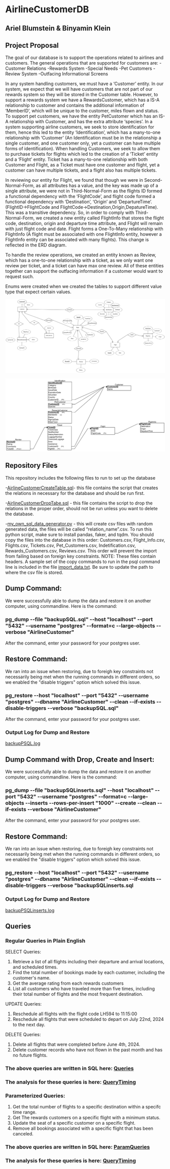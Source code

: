 # AirlineCustomerDB

## Ariel Blumstein & Binyamin Klein

## Project Proposal

The goal of our database is to support the operations related to airlines and customers.
The general operations that are supported for customers are:
-Customer Relations
-Rewards System
-Special Needs
-Pet Customers
-Review System
-Outfacing Informational Screens

In any system handling customers, we must have a ‘Customer’ entity. In our system, we expect that we will have customers that are not part of our rewards system so they will be stored in the Customer table. However, to support a rewards system we have a RewardsCustomer, which has a IS-A relationship to customer and contains the additional information of ‘MemberID’, which will be unique to the customer, miles flown and status. To support pet customers, we have the entity PetCustomer which has an IS-A relationship with Customer, and has the extra attribute ‘species’.
In a system supporting airline customers, we seek to store identification for them, hence this led to the entity ‘Identification’, which has a many-to-one relationship with ‘Customer’ (An Identification must be in the relationship a single customer, and one customer only, yet a customer can have multiple forms of identification).
When handling Customers, we seek to allow them to purchase tickets for flights which led to the creation of a ‘Ticket’ entity and a ‘Flight’ entity. Ticket has a many-to-one relationship with both Customer and Flight, as a Ticket must have one customer and flight, yet a customer can have multiple tickets, and a flight also has multiple tickets.

In reviewing our entity for Flight, we found that though we were in Second-Normal-Form, as all attributes has a value, and the key was made up of a single attribute, we were not in Third-Normal-Form as the flights ID formed a functional dependency with the ‘FlightCode’, and flight code formed a functional dependency with ‘Destination’, ‘Origin’ and ‘DepartureTime’.      (FlightID->FlightCode and FlightCode->Destination,Origin,DepatureTime). This was a transitive dependency. So, in order to comply with Third-Normal-Form, we created a new entity called FlightInfo that stores the flight code, destination, origin and departure time attribute, and Flight will remain with just flight code and date. Flight forms a One-To-Many relationship with FlightInfo (A flight must be associated with one FlightInfo entity, however a FlightInfo entity can be associated with many flights). This change is reflected in the ERD diagram.

To handle the review operations, we created an entity known as Review, which has a one-to-one relationship with a ticket, as we only want one review per ticket, and a ticket can have max one review.
All of these entities together can support the outfacing information if a customer would want to request such.

Enums were created when we created the tables to support different value type that expect certain values. 



![ERDimage](https://github.com/AriBlumstein/AirlineCustomerDB/blob/main/ERD.png?raw=true)

![DSDimage](https://github.com/AriBlumstein/AirlineCustomerDB/blob/main/DSDimage.png?raw=true)


## Repository Files
This repository includes the following files to run to set up the database

-[AirlineCustomerCreateTable.sql](https://github.com/AriBlumstein/AirlineCustomerDB/blob/main/AirlineCustomerCreateTable.sql)- this file contains the script that creates the relations in necessary for the database and should be run first.

-[AirlineCustomerDropTabe.sql](https://github.com/AriBlumstein/AirlineCustomerDB/blob/main/AirlineCustomerCreateTable.sql) - this file contains the script to drop the relations in the proper order, should not be run unless you want to delete the database.

-[my_own_sql_data_generator.py](https://github.com/AriBlumstein/AirlineCustomerDB/blob/main/my_own_sql_data_generator.py) - this will create csv files with random generated data, the files will be called 
“relation_name”.csv. To run this python script, make sure to install pandas, faker, and tqdm. You should copy the files into the database in this order: Customers.csv, Flight_Info.csv, Flights.csv, Tickets.csv,  Pet_Customers.csv, Indetification.csv, Rewards_Customers.csv, Reviews.csv. This order will prevent the import from failing based on foreign key constraints. NOTE: These files contain headers. A sample set of the copy commands to run in the psql command line is included in the file [import_data.txt](https://github.com/AriBlumstein/AirlineCustomerDB/blob/main/import_data.txt). Be sure to update the path to where the csv file is stored.

## Dump Command:
We were successfully able to dump the data and restore it on another computer, using commandline. Here is the command: 
### pg_dump --file "backupSQL.sql" --host "localhost" --port "5432" --username "postgres" --format=c --large-objects --verbose "AirlineCustomer"

After the command, enter your password for your postgres user.

## Restore Command:
We ran into an issue when restoring, due to foreigh key constraints not necessarily being met when the running commands in different orders, so we enabled the  "disable triggers" option which solved this issue.
### pg_restore --host "localhost" --port "5432" --username "postgres" --dbname "AirlineCustomer" --clean --if-exists --disable-triggers --verbose "backupSQL.sql"

After the command, enter your password for your postgres user.

### Output Log for Dump and Restore
[backupPSQL.log](https://github.com/AriBlumstein/AirlineCustomerDB/blob/main/backupPSQL.log)

## Dump Command with Drop, Create and Insert:
We were successfully able to dump the data and restore it on another computer, using commandline. Here is the command:
### pg_dump --file "backupSQLinserts.sql" --host "localhost" --port "5432" --username "postgres" --format=c --large-objects --inserts --rows-per-insert "1000" --create --clean --if-exists --verbose "AirlineCustomer"

After the command, enter your password for your postgres user.

## Restore Command:
We ran into an issue when restoring, due to foreigh key constraints not necessarily being met when the running commands in different orders, so we enabled the  "disable triggers" option which solved this issue.
### pg_restore --host "localhost" --port "5432" --username "postgres" --dbname "AirlineCustomer" --clean --if-exists --disable-triggers --verbose "backupSQLinserts.sql


### Output Log for Dump and Restore
[backupPSQLinserts.log](https://github.com/AriBlumstein/AirlineCustomerDB/blob/main/backupPSQLinserts.log)


## Queries
### Regular Queries in Plain English
SELECT Queries:
1. Retrieve a list of all flights including their departure and arrival locations, and scheduled times.
2. Find the total number of bookings made by each customer, including the customer's name.
3. Get the average rating from each rewards customers
4. List all customers who have traveled more than five times, including their total number of flights and the most frequent destination.

UPDATE Queries:
1. Reschedule all flights with the flight code LH594 to 11:15:00
2. Reschedule all flights that were scheduled to depart on July 22nd, 2024 to the next day.

DELETE Queries:
1. Delete all flights that were completed before June 4th, 2024.
2. Delete customer records who have not flown in the past month and has no future flights.

### The above queries are written in SQL here: [Queries](https://github.com/AriBlumstein/AirlineCustomerDB/blob/main/Queries.sql)
### The analysis for these queries is here: [QueryTiming](https://github.com/AriBlumstein/AirlineCustomerDB/blob/main/QueryTiming.log)

### Parameterized Queries:
1. Get the total number of flights to a specific destination within a specifc time range.
2. Get The rewards customers on a specific flight with a minimum status.
3. Update the seat of a specific customer on a specific flight.
4. Remove all bookings associated with a specific flight that has been canceled.

### The above queries are written in SQL here: [ParamQueries](https://github.com/AriBlumstein/AirlineCustomerDB/blob/main/ParamQueries.sql)
### The analysis for these queries is here: [QueryTiming](https://github.com/AriBlumstein/AirlineCustomerDB/blob/main/QueryTiming.log)

